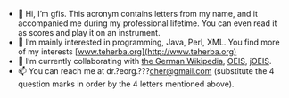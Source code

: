 - 👋 Hi, I’m gfis. This acronym contains letters from my name, and it accompanied me during my professional lifetime. You can even read it as scores and play it on an instrument.
- 👀 I’m mainly interested in programming, Java, Perl, XML. You find more of my interests [www.teherba.org](http://www.teherba.org)
- 💞️ I’m currently collaborating with [the German Wikipedia](https://de.wikipedia.org), [OEIS](https://oeis.org), [jOEIS](https://github.com/archmageirvine/joeis).
- 📫 You can reach me at dr.?eorg.???cher@gmail.com (substitute the 4 question marks in order by the 4 letters mentioned above).

